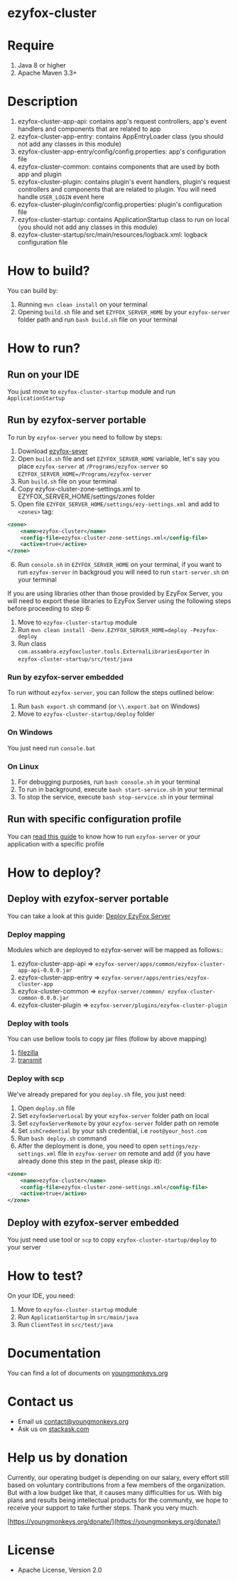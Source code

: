 
# ezyfox-cluster

# Require

1. Java 8 or higher
2. Apache Maven 3.3+

# Description

1. ezyfox-cluster-app-api: contains app's request controllers, app's event handlers and components that are related to
   app
2. ezyfox-cluster-app-entry: contains AppEntryLoader class (you should not add any classes in this module)
3. ezyfox-cluster-app-entry/config/config.properties: app's configuration file
4. ezyfox-cluster-common: contains components that are used by both app and plugin
5. ezyfox-cluster-plugin: contains plugin's event handlers, plugin's request controllers and components that are related
   to plugin. You will need handle `USER_LOGIN` event here
6. ezyfox-cluster-plugin/config/config.properties: plugin's configuration file
7. ezyfox-cluster-startup: contains ApplicationStartup class to run on local (you should not add any classes in this
   module)
8. ezyfox-cluster-startup/src/main/resources/logback.xml: logback configuration file

# How to build?

You can build by:

1. Running `mvn clean install` on your terminal
2. Opening `build.sh` file and set `EZYFOX_SERVER_HOME` by your `ezyfox-server` folder path and run `bash build.sh` file
   on your terminal

# How to run?

## Run on your IDE

You just move to `ezyfox-cluster-startup` module and run `ApplicationStartup`

## Run by ezyfox-server portable

To run by `ezyfox-server` you need to follow by steps:

1. Download [ezyfox-sever](https://youngmonkeys.org/download)
2. Open `build.sh` file and set `EZYFOX_SERVER_HOME` variable, let's say you place `ezyfox-server`
   at `/Programs/ezyfox-server` so `EZYFOX_SERVER_HOME=/Programs/ezyfox-server`
3. Run `build.sh` file on your terminal
4. Copy ezyfox-cluster-zone-settings.xml to EZYFOX_SERVER_HOME/settings/zones folder
5. Open file `EZYFOX_SERVER_HOME/settings/ezy-settings.xml` and add to `<zones>` tag:

```xml
<zone>
	<name>ezyfox-cluster</name>
	<config-file>ezyfox-cluster-zone-settings.xml</config-file>
	<active>true</active>
</zone>
```

6. Run `console.sh` in `EZYFOX_SERVER_HOME` on your terminal, if you want to run `ezyfox-server` in backgroud you will
   need to run `start-server.sh` on your terminal

If you are using libraries other than those provided by EzyFox Server, you will need to export these libraries to EzyFox Server using the following steps before proceeding to step 6:

1. Move to `ezyfox-cluster-startup` module
2. Run `mvn clean install -Denv.EZYFOX_SERVER_HOME=deploy -Pezyfox-deploy`
3. Run class `com.assambra.ezyfoxcluster.tools.ExternalLibrariesExporter` in `ezyfox-cluster-startup/src/test/java`

### Run by ezyfox-server embedded

To run without `ezyfox-server`, you can follow the steps outlined below:

1. Run `bash export.sh` command (or `\\.export.bat` on Windows)
2. Move to `ezyfox-cluster-startup/deploy` folder

### On Windows

You just need run `console.bat`

### On Linux

1. For debugging purposes, run `bash console.sh` in your terminal
2. To run in background, execute `bash start-service.sh` in your terminal
3. To stop the service, execute `bash stop-service.sh` in your terminal

## Run with specific configuration profile

You can [read this guide](https://youngmonkeys.org/ezyfox-server-project-configuration/) to know how to
run `ezyfox-server` or your application with a specific profile

# How to deploy?

## Deploy with ezyfox-server portable

You can take a look at this guide: [Deploy EzyFox Server](https://youngmonkeys.org/deploy-ezyfox-server/)

### Deploy mapping

Modules which are deployed to ezyfox-server will be mapped as follows::

1. ezyfox-cluster-app-api => `ezyfox-server/apps/common/ezyfox-cluster-app-api-0.0.0.jar`
2. ezyfox-cluster-app-entry => `ezyfox-server/apps/entries/ezyfox-cluster-app`
3. ezyfox-cluster-common => `ezyfox-server/common/ ezyfox-cluster-common-0.0.0.jar`
4. ezyfox-cluster-plugin => `ezyfox-server/plugins/ezyfox-cluster-plugin`

### Deploy with tools

You can use bellow tools to copy jar files (follow by above mapping)

1. [filezilla](https://filezilla-project.org/)
2. [transmit](https://panic.com/transmit/)

### Deploy with scp

We've already prepared for you `deploy.sh` file, you just need:

1. Open `deploy.sh` file
2. Set `ezyfoxServerLocal` by your `ezyfox-server` folder path on local
3. Set `ezyfoxServerRemote` by your `ezyfox-server` folder path on remote
4. Set `sshCredential` by your ssh credential, i.e `root@your_host.com`
5. Run `bash deploy.sh` command
6. After the deployment is done, you need to open `settings/ezy-settings.xml` file in `ezyfox-server` on remote and
   add (if you have already done this step in the past, please skip it):

```xml
<zone>
	<name>ezyfox-cluster</name>
	<config-file>ezyfox-cluster-zone-settings.xml</config-file>
	<active>true</active>
</zone>
```

## Deploy with ezyfox-server embedded

You just need use tool or `scp` to copy `ezyfox-cluster-startup/deploy` to your server

# How to test?

On your IDE, you need:

1. Move to `ezyfox-cluster-startup` module
2. Run `ApplicationStartup` in `src/main/java`
3. Run `ClientTest` in `src/test/java`

# Documentation

You can find a lot of documents on [youngmonkeys.org](https://youngmonkeys.org/ezyfox-sever/)

# Contact us

- Email us [contact@youngmonkeys.org](contact@youngmonkeys.org)
- Ask us on [stackask.com](https://stackask.com)

# Help us by donation

Currently, our operating budget is depending on our salary, every effort still based on voluntary contributions from a
few members of the organization. But with a low budget like that, it causes many difficulties for us. With big plans and
results being intellectual products for the community, we hope to receive your support to take further steps. Thank you
very much.

[https://youngmonkeys.org/donate/](https://youngmonkeys.org/donate/)

# License

- Apache License, Version 2.0
